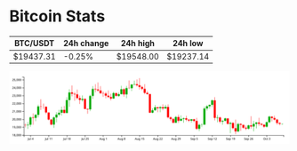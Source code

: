 # Bitcoin Stats

BTC/USDT|24h change|24h high|24h low|
|---|---|---|---|
|$19437.31|-0.25%|$19548.00|$19237.14|

<img src="./chart.svg">
